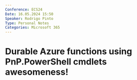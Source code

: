 ```yaml
---
Conference: ECS24
Date: 16.05.2024 15:50
Speaker: Rodrigo Pinto
Type: Personal Notes
Categories: Microsoft 365
---
```


# Durable Azure functions using PnP.PowerShell cmdlets awesomeness!
